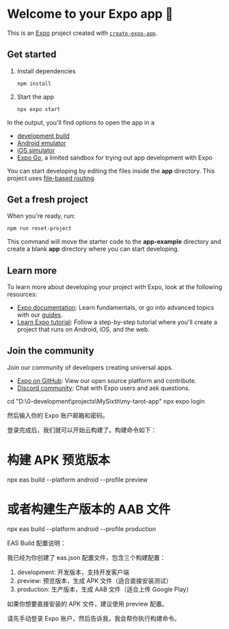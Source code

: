 # Welcome to your Expo app 👋

This is an [Expo](https://expo.dev) project created with [`create-expo-app`](https://www.npmjs.com/package/create-expo-app).

## Get started

1. Install dependencies

   ```bash
   npm install
   ```

2. Start the app

   ```bash
   npx expo start
   ```

In the output, you'll find options to open the app in a

- [development build](https://docs.expo.dev/develop/development-builds/introduction/)
- [Android emulator](https://docs.expo.dev/workflow/android-studio-emulator/)
- [iOS simulator](https://docs.expo.dev/workflow/ios-simulator/)
- [Expo Go](https://expo.dev/go), a limited sandbox for trying out app development with Expo

You can start developing by editing the files inside the **app** directory. This project uses [file-based routing](https://docs.expo.dev/router/introduction).

## Get a fresh project

When you're ready, run:

```bash
npm run reset-project
```

This command will move the starter code to the **app-example** directory and create a blank **app** directory where you can start developing.

## Learn more

To learn more about developing your project with Expo, look at the following resources:

- [Expo documentation](https://docs.expo.dev/): Learn fundamentals, or go into advanced topics with our [guides](https://docs.expo.dev/guides).
- [Learn Expo tutorial](https://docs.expo.dev/tutorial/introduction/): Follow a step-by-step tutorial where you'll create a project that runs on Android, iOS, and the web.

## Join the community

Join our community of developers creating universal apps.

- [Expo on GitHub](https://github.com/expo/expo): View our open source platform and contribute.
- [Discord community](https://chat.expo.dev): Chat with Expo users and ask questions.



cd "D:\0-development\projects\MySixth\my-tarot-app"
  npx expo login

  然后输入你的 Expo 账户邮箱和密码。

  登录完成后，我们就可以开始云构建了。构建命令如下：

  # 构建 APK 预览版本
  npx eas build --platform android --profile preview

  # 或者构建生产版本的 AAB 文件
  npx eas build --platform android --profile production

  EAS Build 配置说明：

  我已经为你创建了 eas.json 配置文件，包含三个构建配置：

  1. development: 开发版本，支持开发客户端
  2. preview: 预览版本，生成 APK 文件（适合直接安装测试）
  3. production: 生产版本，生成 AAB 文件（适合上传 Google Play）

  如果你想要直接安装的 APK 文件，建议使用 preview 配置。

  请先手动登录 Expo 账户，然后告诉我，我会帮你执行构建命令。
